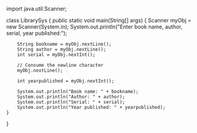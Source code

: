 import java.util.Scanner;

class LibrarySys {
    public static void main(String[] args) {
        Scanner myObj = new Scanner(System.in);
        System.out.println("Enter book name, author, serial, year published:");

        String bookname = myObj.nextLine();
        String author = myObj.nextLine();
        int serial = myObj.nextInt();
        
        // Consume the newline character
        myObj.nextLine();

        int yearpublished = myObj.nextInt();

        System.out.println("Book name: " + bookname);
        System.out.println("Author: " + author);
        System.out.println("Serial: " + serial);
        System.out.println("Year published: " + yearpublished);
    }
}
